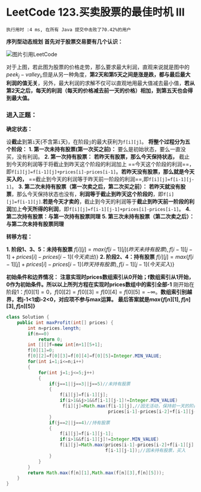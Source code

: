 # LeetCode 123.买卖股票的最佳时机 III
    执行用时 :4 ms, 在所有 Java 提交中击败了70.42%的用户
**序列型动态规划**
**首先对于股票交易要有几个认识：**

![图片引用LeetCode](https://imgconvert.csdnimg.cn/aHR0cHM6Ly9waWMubGVldGNvZGUtY24uY29tL2Q0NDdmOTZkMjBkMWNmZGVkMjBhNWQwODk5M2IzNjU4ZWQwOGUyOTVlY2M5YWVhMzAwYWQ1ZTNmNDQ2NmUwZmUtZmlsZV8xNTU1Njk5NTE1MTc0?x-oss-process=image/format,png)

对于上图，若此图为股票的价格走势，那么要求最大利润，直观来说就是图中的$peek_j-valley_i$,但是从另一种角度，**第2天和第5天之间是涨是跌，都与最后最大利润的值无关**，另外，最大利润的求解不仅可以直观地用最大值减去最小值，**若从第2天之后，每天的利润（每天的价格减去前一天的价格）相加，到第五天也会得到最大值。**

### 进入正题：

**确定状态：**

设**截止**到第`i`天(不含第`i`天)，在阶段`j`的最大获利为`f[i][j]`。
**将整个过程分为五个阶段：**
    **1. 第一次未持有股票(第一次买之前)：** 
    要么是初始状态，要么一直没买，没有利润。
    **2. 第一次持有股票：** 
    **若昨天有股票，那么今天保持状态，** 截止到今天的利润等于将截止到昨天这个阶段的利润加上 ==今天这个阶段的利润==，即`f[i][j]=f[i-1][j]+prices[i]-prices[i-1]`。**若昨天没有股票，那么就是今天买入的，** ==截止到今天的利润等于昨天前一阶段的利润==,即`f[i][j]=f[i-1][j-1]`。
   **3. 第二次未持有股票（第一次卖之后，第二次买之前）：** **若昨天就没有股票**，那么今天保持状态也没有，**利润等于截止到昨天这个阶段的**，即`f[i][j]=f[i-1][j]`.**若是今天才卖的**，截止到今天的利润等于**截止到昨天前一阶段的利润**加上**今天所得的利润**，即`f[i][j]=f[i-1][j-1]+prices[i]-prices[i-1]`。
    **4. 第二次持有股票：与第一次持有股票同理**
    **5. 第三次未持有股票（第二次卖之后）：与第二次未持有股票同理** 

**转移方程：** 

**1. 阶段1、3、5：未持有股票**
   $f[i][j]=max\{f[i-1][j](昨天未持有股票),f[i-1][j-1]+prices[i]-prices[i-1](今天卖出)\}$
**2. 阶段2、4：持有股票**
  $f[i][j]=max\{f[i-1][j]+prices[i]-prices[i-1](昨天持有股票),f[i-1][j-1](今天买入)\}$

**初始条件和边界情况：**
**注意实现时prices数组索引从0开始；f数组索引从1开始，0作为初始条件。所以以上所列方程在实现时prices数组中的索引全部-1** 刚开始在阶段1：$f[0][1]=0，f[0][2]=f[0][3]=f[0][4]=f[0][5]=-\infty$。**数组索引别越界，若j-1<1或i-2<0，对应项不参与max运算。**
**最后答案就是$max\{f[n][1],f[n][3],f[n][5]\}$**

````java
class Solution {
    public int maxProfit(int[] prices) {
        int n=prices.length;
        if(n==0)
            return 0;
        int [][]f=new int[n+1][5+1];
        f[0][1]=0;
        f[0][2]=f[0][3]=f[0][4]=f[0][5]=Integer.MIN_VALUE;
        for(int i=1;i<=n;i++)
        {
            for(int j=1;j<=5;j++)
            {
                if(j==1||j==3||j==5)//未持有股票
                {
                    f[i][j]=f[i-1][j];
                    if(i>1&&j>1&&f[i-1][j-1]!=Integer.MIN_VALUE)
                     f[i][j]=Math.max(f[i-1][j],//因无活动，保持前一天的阶段
                                      prices[i-1]-prices[i-2]+f[i-1][j-1]);//因卖出股票后而未持有，计算利润
                }
                if(j==2||j==4)//持有股票
                {
                    f[i][j]=f[i-1][j-1];
                    if(i>1&&f[i-1][j]!=Integer.MIN_VALUE)
                    f[i][j]=Math.max(prices[i-1]-prices[i-2]+f[i-1][j],//因一直持有股票，计算当天利润
                                     f[i-1][j-1]);//因未持有股票，买入
                }
            }
        }
        return Math.max(f[n][1],Math.max(f[n][3],f[n][5])); 
    }
}
````